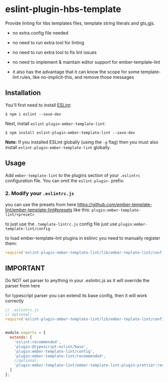 # eslint-plugin-hbs-template

Provide linting for hbs templates files, template string literals and gts,gjs.
* no extra config file needed

* no need to run extra tool for linting

* no need to run extra tool to fix lint issues

* no need to implement & maintain editor support for ember-template-lint

* it also has the advantage that it can know the scope for some template-lint rules, like no-implicit-this, and remove those messages

## Installation

You'll first need to install [ESLint](http://eslint.org):

```
$ npm i eslint --save-dev
```

Next, install `eslint-plugin-ember-template-lint`:

```
$ npm install eslint-plugin-ember-template-lint --save-dev
```

**Note:** If you installed ESLint globally (using the `-g` flag) then you must also install `eslint-plugin-ember-template-lint` globally.

## Usage

Add `ember-template-lint` to the plugins section of your `.eslintrc` configuration file. You can omit the `eslint-plugin-` prefix:

### 2. Modify your `.eslintrc.js`

you can use the presets from here https://github.com/ember-template-lint/ember-template-lint#presets
like this:
`plugin:ember-template-lint/<preset>`

to just use the `.template-lintrc.js` config file just use
`plugin:ember-template-lint/config`

to load ember-template-lint plugins in eslinrc you need to manually register them:
```js
require('eslint-plugin-ember-template-lint/lib/ember-teplate-lint/config').registerPlugin('ember-template-lint-plugin-prettier');
```

## IMPORTANT
Do NOT set parser to anything in your .eslintrc.js as it will override the parser from here

for typescript parser you can extend its base config, then it will work correctly

```js
// .eslintrc.js
// optional:
require('eslint-plugin-ember-template-lint/lib/ember-teplate-lint/config').registerPlugin('ember-template-lint-plugin-prettier');


module.exports = {
  extends: [
    'eslint:recommended',
    'plugin:@typescript-eslint/base',
    'plugin:ember-template-lint/config',
    'plugin:ember-template-lint/recommended',
    //optional:
    'plugin:ember-template-lint/ember-template-lint-plugin-prettier:recommended'
  ]
};
```




